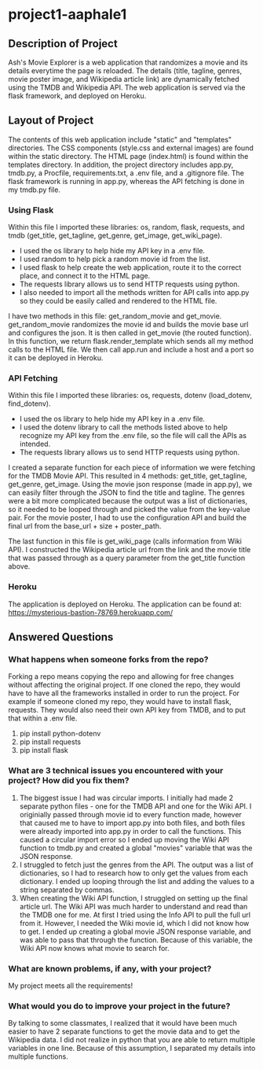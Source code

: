 # project1-aaphale1

## Description of Project

Ash's Movie Explorer is a web application that randomizes a movie and its details everytime the page is reloaded. The details (title, tagline, genres, movie poster image, and Wikipedia article link) are dynamically fetched using the TMDB and Wikipedia API. The web application is served via the flask framework, and deployed on Heroku. 

## Layout of Project

The contents of this web application include "static" and "templates" directories. The CSS components (style.css and external images) are found within the static directory. The HTML page (index.html) is found within the templates directory. In addition, the project directory includes app.py, tmdb.py, a Procfile, requirements.txt, a .env file, and a .gitignore file. The flask framework is running in app.py, whereas the API fetching is done in my tmdb.py file. 

### Using Flask

Within this file I imported these libraries: os, random, flask, requests, and tmdb (get_title, get_tagline, get_genre, get_image, get_wiki_page). 
* I used the os library to help hide my API key in a .env file. 
* I used random to help pick a random movie id from the list. 
* I used flask to help create the web application, route it to the correct place, and connect it to the HTML page. 
* The requests library allows us to send HTTP requests using python. 
* I also needed to import all the methods written for API calls into app.py so they could be easily called and rendered to the HTML file. 

I have two methods in this file: get_random_movie and get_movie. get_random_movie randomizes the movie id and builds the movie base url and configures the json. It is then called in get_movie (the routed function). In this function, we return flask.render_template which sends all my method calls to the HTML file. We then call app.run and include a host and a port so it can be deployed in Heroku.


### API Fetching

Within this file I imported these libraries: os, requests, dotenv (load_dotenv, find_dotenv). 
* I used the os library to help hide my API key in a .env file. 
* I used the dotenv library to call the methods listed above to help recognize my API key from the .env file, so the file will call the APIs as intended. 
* The requests library allows us to send HTTP requests using python. 

I created a separate function for each piece of information we were fetching for the TMDB Movie API. This resulted in 4 methods: get_title, get_tagline, get_genre, get_image. Using the movie json response (made in app.py), we can easily filter through the JSON to find the title and tagline. The genres were a bit more complicated because the output was a list of dictionaries, so it needed to be looped through and picked the value from the key-value pair. For the movie poster, I had to use the configuration API and build the final url from the base_url + size + poster_path. 

The last function in this file is get_wiki_page (calls information from Wiki API). I constructed the Wikipedia article url from the link and the movie title that was passed through as a query parameter from the get_title function above. 

### Heroku
The application is deployed on Heroku. The application can be found at: https://mysterious-bastion-78769.herokuapp.com/

## Answered Questions

### What happens when someone forks from the repo?

Forking a repo means copying the repo and allowing for free changes without affecting the original project. If one cloned the repo, they would have to have all the frameworks installed in order to run the project. For example if someone cloned my repo, they would have to install flask, requests. They would also need their own API key from TMDB, and to put that within a .env file. 
1. pip install python-dotenv
2. pip install requests
3. pip install flask

### What are 3 technical issues you encountered with your project? How did you fix them?

1. The biggest issue I had was circular imports. I initially had made 2 separate python files - one for the TMDB API and one for the Wiki API. I originially passed through movie id to every function made, however that caused me to have to import app.py into both files, and both files were already imported into app.py in order to call the functions. This caused a circular import error so I ended up moving the Wiki API function to tmdb.py and created a global "movies" variable that was the JSON response. 
2. I struggled to fetch just the genres from the API. The output was a list of dictionaries, so I had to research how to only get the values from each dictionary. I ended up looping through the list and adding the values to a string separated by commas. 
3. When creating the Wiki API function, I struggled on setting up the final article url. The Wiki API was much harder to understand and read than the TMDB one for me. At first I tried using the Info API to pull the full url from it. However, I needed the Wiki movie id, which I did not know how to get. I ended up creating a global movie JSON response variable, and was able to pass that through the function. Because of this variable, the Wiki API now knows what movie to search for.  

### What are known problems, if any, with your project?

My project meets all the requirements!

### What would you do to improve your project in the future?

By talking to some classmates, I realized that it would have been much easier to have 2 separate functions to get the movie data and to get the Wikipedia data. I did not realize in python that you are able to return multiple variables in one line. Because of this assumption, I separated my details into multiple functions. 
